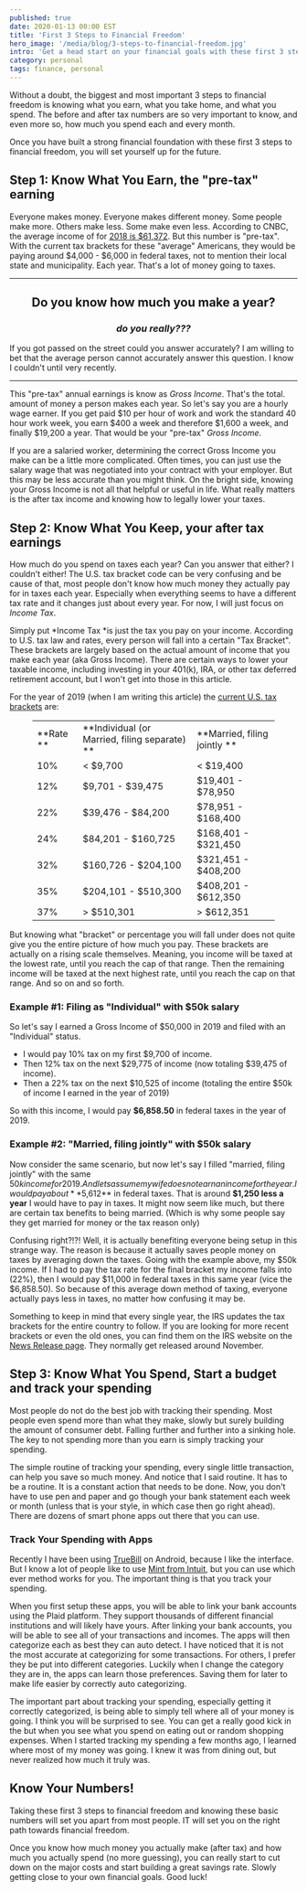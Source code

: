 ```yaml
---
published: true
date: 2020-01-13 00:00 EST
title: 'First 3 Steps to Financial Freedom'
hero_image: '/media/blog/3-steps-to-financial-freedom.jpg'
intro: 'Get a head start on your financial goals with these first 3 steps to financial freedom. Simple steps to figure out what you earn, keep, and spend.'
category: personal
tags: finance, personal
---
```


Without a doubt, the biggest and most important 3 steps to financial freedom is knowing what you earn, what you take home, and what you spend. The before and after tax numbers are so very important to know, and even more so, how much you spend each and every month.

Once you have built a strong financial foundation with these first 3 steps to financial freedom, you will set yourself up for the future.

## Step 1: Know What You Earn, the "pre-tax" earning

Everyone makes money. Everyone makes different money. Some people make more. Others make less. Some make even less. According to CNBC, the average income of for [2018 is $61,372](https://www.cnbc.com/2018/09/12/median-household-income-climbs-to-new-high-of-61372.html). But this number is "pre-tax". With the current tax brackets for these "average" Americans, they would be paying around $4,000 - $6,000 in federal taxes, not to mention their local state and municipality. Each year. That's a lot of money going to taxes.

---

<center>

##  **Do you know how much you make a year?**

### _do you really???_

</center>

If you got passed on the street could you answer accurately? I am willing to bet that the average person cannot accurately answer this question. I know I couldn't until very recently. 

---

This "pre-tax" annual earnings is know as *Gross Income*. That's the total. amount of money a person makes each year. So let's say you are a hourly wage earner. If you get paid $10 per hour of work and work the standard 40 hour work week, you earn $400 a week and therefore $1,600 a week, and finally $19,200 a year. That would be your "pre-tax" *Gross Income*.

If you are a salaried worker, determining the correct Gross Income you make can be a little more complicated. Often times, you can just use the salary wage that was negotiated into your contract with your employer. But this may be less accurate than you might think. On the bright side, knowing your Gross Income is not all that helpful or useful in life. What really matters is the after tax income and knowing how to legally lower your taxes.

## Step 2: Know What You Keep, your after tax earnings

How much do you spend on taxes each year? Can you answer that either? I couldn't either! The U.S. tax bracket code can be very confusing and be cause of that, most people don't know how much money they actually pay for in taxes each year. Especially when everything seems to have a different tax rate and it changes just about every year. For now, I will just focus on *Income Tax*.

Simply put *Income Tax *is just the tax you pay on your income. According to U.S. tax law and rates, every person will fall into a certain "Tax Bracket". These brackets are largely based on the actual amount of income that you make each year (aka Gross Income). There are certain ways to lower your taxable income, including investing in your 401(k), IRA, or other tax deferred retirement account, but I won't get into those in this article. 

For the year of 2019 (when I am writing this article) the [current U.S. tax brackets](https://www.irs.gov/newsroom/irs-provides-tax-inflation-adjustments-for-tax-year-2019) are:


<!-- wp:table {"align":"center"} -->
<figure class="wp-block-table aligncenter"><table><tbody><tr><td> **Rate **</td><td> **Individual (or Married, filing separate) **</td><td> **Married, filing jointly **</td></tr><tr><td>10%</td><td>&lt; $9,700</td><td>&lt; $19,400</td></tr><tr><td>12%</td><td>$9,701 - $39,475</td><td>$19,401 - $78,950</td></tr><tr><td>22%</td><td>$39,476 - $84,200</td><td>$78,951 - $168,400</td></tr><tr><td>24%</td><td>$84,201 - $160,725</td><td>$168,401 - $321,450</td></tr><tr><td>32%</td><td>$160,726 - $204,100</td><td>$321,451 - $408,200</td></tr><tr><td>35%</td><td>$204,101 - $510,300</td><td>$408,201 - $612,350</td></tr><tr><td>37%</td><td>&gt; $510,301</td><td>&gt; $612,351</td></tr></tbody></table></figure>
<!-- /wp:table -->


But knowing what "bracket" or percentage you will fall under does not quite give you the entire picture of how much you pay. These brackets are actually on a rising scale themselves. Meaning, you income will be taxed at the lowest rate, until you reach the cap of that range. Then the remaining income will be taxed at the next highest rate, until you reach the cap on that range. And so on and so forth.


### Example #1: Filing as "Individual" with $50k salary

So let's say I earned a Gross Income of $50,000 in 2019 and filed with an "Individual" status. 
- I would pay 10% tax on my first $9,700 of income. 
- Then 12% tax on the next $29,775 of income (now totaling $39,475 of income). 
- Then a 22% tax on the next $10,525 of income (totaling the entire $50k of income I earned in the year of 2019)

So with this income, I would pay **$6,858.50** in federal taxes in the year of 2019.

### Example #2: "Married, filing jointly" with $50k salary

Now consider the same scenario, but now let's say I filled "married, filing jointly" with the same $50k income for 2019. And lets assume my wife does not earn an income for the year. I would pay about **$5,612** in federal taxes. That is around **$1,250 less a year** I would have to pay in taxes. It might now seem like much, but there are certain tax benefits to being married. (Which is why some people say they get married for money or the tax reason only)

Confusing right?!?! Well, it is actually benefiting everyone being setup in this strange way. The reason is because it actually saves people money on taxes by averaging down the taxes. Going with the example above, my $50k income. If I had to pay the tax rate for the final bracket my income falls into (22%), then I would pay $11,000 in federal taxes in this same year (vice the $6,858.50). So because of this average down method of taxing, everyone actually pays less in taxes, no matter how confusing it may be.

Something to keep in mind that every single year, the IRS updates the tax brackets for the entire country to follow. If you are looking for more recent brackets or even the old ones, you can find them on the IRS website on the [News Release page](https://www.irs.gov/newsroom/news-releases-for-current-month). They normally get released around November.

## Step 3: Know What You Spend, Start a budget and track your spending

Most people do not do the best job with tracking their spending. Most people even spend more than what they make, slowly but surely building the amount of consumer debt. Falling further and further into a sinking hole. The key to not spending more than you earn is simply tracking your spending.

The simple routine of tracking your spending, every single little transaction, can help you save so much money. And notice that I said routine. It has to be a routine. It is a constant action that needs to be done. Now, you don't have to use pen and paper and go though your bank statement each week or month (unless that is your style, in which case then go right ahead). There are dozens of smart phone apps out there that you can use.

### Track Your Spending with Apps

Recently I have been using [TrueBill](https://www.truebill.com) on Android, because I like the interface. But I know a lot of people like to use [Mint from Intuit](https://www.mint.com/), but you can use which ever method works for you. The important thing is that you track your spending.

When you first setup these apps, you will be able to link your bank accounts using the Plaid platform. They support thousands of different financial institutions and will likely have yours. After linking your bank accounts, you will be able to see all of your transactions and incomes. The apps will then categorize each as best they can auto detect. I have noticed that it is not the most accurate at categorizing for some transactions. For others, I prefer they be put into different categories. Luckily when I change the category they are in, the apps can learn those preferences. Saving them for later to make life easier by correctly auto categorizing. 

The important part about tracking your spending, especially getting it correctly categorized, is being able to simply tell where all of your money is going. I think you will be surprised to see. You can get a really good kick in the but when you see what you spend on eating out or random shopping expenses. When I started tracking my spending a few months ago, I learned where most of my money was going. I knew it was from dining out, but never realized how much it truly was.

## Know Your Numbers!

Taking these first 3 steps to financial freedom and knowing these basic numbers will set you apart from most people. IT will set you on the right path towards financial freedom. 

Once you know how much money you actually make (after tax) and how much you actually spend (no more guessing), you can really start to cut down on the major costs and start building a great savings rate. Slowly getting close to your own financial goals. Good luck!
